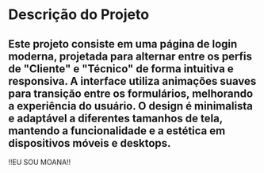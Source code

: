 # Descrição do Projeto

Este projeto consiste em uma página de login moderna, projetada para alternar entre os perfis de "Cliente" e "Técnico" de forma intuitiva e responsiva. A interface utiliza animações suaves para transição entre os formulários, melhorando a experiência do usuário. O design é minimalista e adaptável a diferentes tamanhos de tela, mantendo a funcionalidade e a estética em dispositivos móveis e desktops.
---

!!EU SOU MOANA!!

